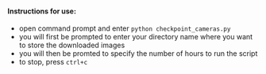 #### Instructions for use:
- open command prompt and enter `python checkpoint_cameras.py`
- you will first be prompted to enter your directory name where you want to store the downloaded images
- you will then be promted to specify the number of hours to run the script
- to stop, press `ctrl+c`